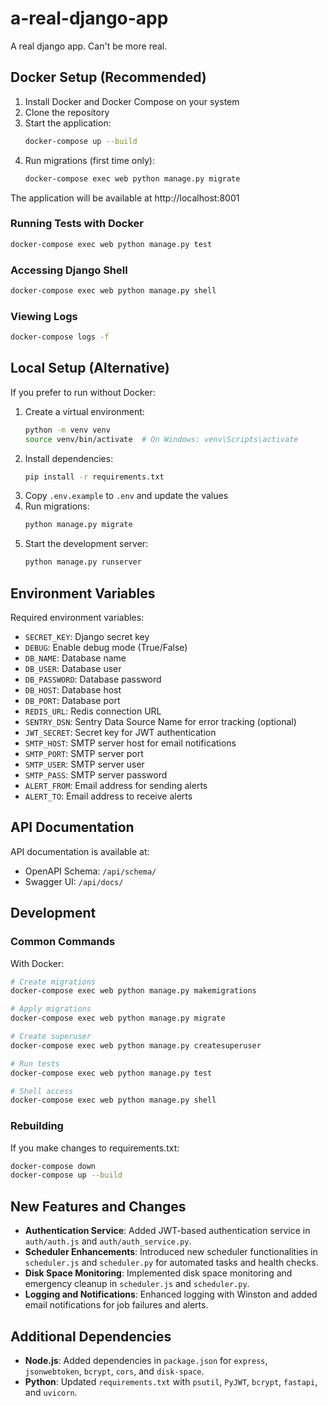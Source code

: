 # a-real-django-app
A real django app. Can't be more real.

## Docker Setup (Recommended)

1. Install Docker and Docker Compose on your system
2. Clone the repository
3. Start the application:
   ```bash
   docker-compose up --build
   ```
4. Run migrations (first time only):
   ```bash
   docker-compose exec web python manage.py migrate
   ```

The application will be available at http://localhost:8001

### Running Tests with Docker
```bash
docker-compose exec web python manage.py test
```

### Accessing Django Shell
```bash
docker-compose exec web python manage.py shell
```

### Viewing Logs
```bash
docker-compose logs -f
```

## Local Setup (Alternative)

If you prefer to run without Docker:

1. Create a virtual environment:
   ```bash
   python -m venv venv
   source venv/bin/activate  # On Windows: venv\Scripts\activate
   ```
2. Install dependencies:
   ```bash
   pip install -r requirements.txt
   ```
3. Copy `.env.example` to `.env` and update the values
4. Run migrations:
   ```bash
   python manage.py migrate
   ```
5. Start the development server:
   ```bash
   python manage.py runserver
   ```

## Environment Variables

Required environment variables:
- `SECRET_KEY`: Django secret key
- `DEBUG`: Enable debug mode (True/False)
- `DB_NAME`: Database name
- `DB_USER`: Database user
- `DB_PASSWORD`: Database password
- `DB_HOST`: Database host
- `DB_PORT`: Database port
- `REDIS_URL`: Redis connection URL
- `SENTRY_DSN`: Sentry Data Source Name for error tracking (optional)
- `JWT_SECRET`: Secret key for JWT authentication
- `SMTP_HOST`: SMTP server host for email notifications
- `SMTP_PORT`: SMTP server port
- `SMTP_USER`: SMTP server user
- `SMTP_PASS`: SMTP server password
- `ALERT_FROM`: Email address for sending alerts
- `ALERT_TO`: Email address to receive alerts

## API Documentation

API documentation is available at:
- OpenAPI Schema: `/api/schema/`
- Swagger UI: `/api/docs/`

## Development

### Common Commands

With Docker:
```bash
# Create migrations
docker-compose exec web python manage.py makemigrations

# Apply migrations
docker-compose exec web python manage.py migrate

# Create superuser
docker-compose exec web python manage.py createsuperuser

# Run tests
docker-compose exec web python manage.py test

# Shell access
docker-compose exec web python manage.py shell
```

### Rebuilding

If you make changes to requirements.txt:
```bash
docker-compose down
docker-compose up --build
```

## New Features and Changes

- **Authentication Service**: Added JWT-based authentication service in `auth/auth.js` and `auth/auth_service.py`.
- **Scheduler Enhancements**: Introduced new scheduler functionalities in `scheduler.js` and `scheduler.py` for automated tasks and health checks.
- **Disk Space Monitoring**: Implemented disk space monitoring and emergency cleanup in `scheduler.js` and `scheduler.py`.
- **Logging and Notifications**: Enhanced logging with Winston and added email notifications for job failures and alerts.

## Additional Dependencies

- **Node.js**: Added dependencies in `package.json` for `express`, `jsonwebtoken`, `bcrypt`, `cors`, and `disk-space`.
- **Python**: Updated `requirements.txt` with `psutil`, `PyJWT`, `bcrypt`, `fastapi`, and `uvicorn`.
